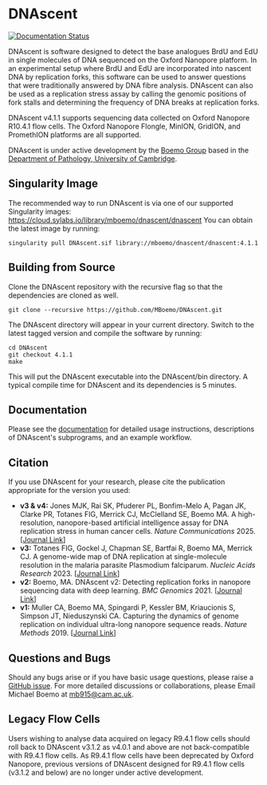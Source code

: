 # DNAscent
[![Documentation Status](https://readthedocs.org/projects/dnascent/badge/?version=latest)](https://dnascent.readthedocs.io/en/latest/?badge=latest)

DNAscent is software designed to detect the base analogues BrdU and EdU in single molecules of DNA sequenced on the Oxford Nanopore platform. In an experimental setup where BrdU and EdU are incorporated into nascent DNA by replication forks, this software can be used to answer questions that were traditionally answered by DNA fibre analysis. DNAscent can also be used as a replication stress assay by calling the genomic positions of fork stalls and determining the frequency of DNA breaks at replication forks.

DNAscent v4.1.1 supports sequencing data collected on Oxford Nanopore R10.4.1 flow cells. The Oxford Nanopore Flongle, MinION, GridION, and PromethION platforms are all supported.

DNAscent is under active development by the [Boemo Group](https://www.boemogroup.org/) based in the [Department of Pathology, University of Cambridge](https://www.path.cam.ac.uk/).

## Singularity Image
The recommended way to run DNAscent is via one of our supported Singularity images: https://cloud.sylabs.io/library/mboemo/dnascent/dnascent
You can obtain the latest image by running:
```shell
singularity pull DNAscent.sif library://mboemo/dnascent/dnascent:4.1.1
```

## Building from Source
Clone the DNAscent repository with the recursive flag so that the dependencies are cloned as well.
```shell
git clone --recursive https://github.com/MBoemo/DNAscent.git
```
The DNAscent directory will appear in your current directory.  Switch to the latest tagged version and compile the software by running:
```shell
cd DNAscent
git checkout 4.1.1
make
```
This will put the DNAscent executable into the DNAscent/bin directory.  A typical compile time for DNAscent and its dependencies is 5 minutes.

## Documentation
Please see the [documentation](https://dnascent.readthedocs.io) for detailed usage instructions, descriptions of DNAscent's subprograms, and an example workflow.

## Citation
If you use DNAscent for your research, please cite the publication appropriate for the version you used:
- **v3 & v4:** Jones MJK,  Rai SK,  Pfuderer PL, Bonfim-Melo A, Pagan JK, Clarke PR, Totanes FIG, Merrick CJ, McClelland SE, Boemo MA. A high-resolution, nanopore-based artificial intelligence assay for DNA replication stress in human cancer cells. *Nature Communications* 2025. [[Journal Link](https://doi.org/10.1038/s41467-025-63168-w)]
- **v3:** Totanes FIG,  Gockel J,  Chapman SE, Bartfai R, Boemo MA, Merrick CJ. A genome-wide map of DNA replication at single-molecule resolution in the malaria parasite Plasmodium falciparum. *Nucleic Acids Research* 2023. [[Journal Link](https://doi.org/10.1093/nar/gkad093)]
- **v2:** Boemo, MA. DNAscent v2: Detecting replication forks in nanopore sequencing data with deep learning. *BMC Genomics* 2021. [[Journal Link](https://doi.org/10.1186/s12864-021-07736-6)]
- **v1:** Muller CA, Boemo MA, Spingardi P, Kessler BM, Kriaucionis S, Simpson JT, Nieduszynski CA. Capturing the dynamics of genome replication on individual ultra-long nanopore sequence reads. *Nature Methods* 2019. [[Journal Link](https://www.nature.com/articles/s41592-019-0394-y)]

## Questions and Bugs
Should any bugs arise or if you have basic usage questions, please raise a [GitHub issue](https://github.com/MBoemo/DNAscent/issues). For more detailed discussions or collaborations, please Email Michael Boemo at mb915@cam.ac.uk.

## Legacy Flow Cells
Users wishing to analyse data acquired on legacy R9.4.1 flow cells should roll back to DNAscent v3.1.2 as v4.0.1 and above are not back-compatible with R9.4.1 flow cells. As R9.4.1 flow cells have been deprecated by Oxford Nanopore,
previous versions of DNAscent designed for R9.4.1 flow cells (v3.1.2 and below) are no longer under active development.
